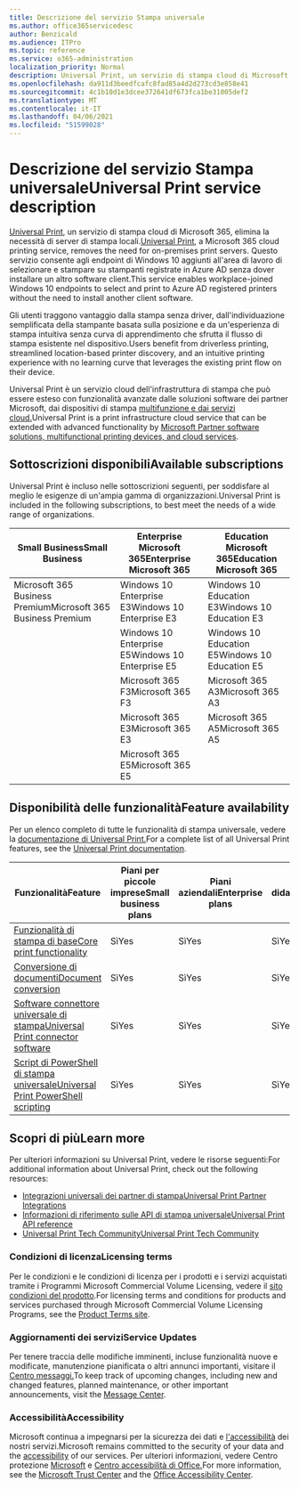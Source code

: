 ```yaml
---
title: Descrizione del servizio Stampa universale
ms.author: office365servicedesc
author: Benzicald
ms.audience: ITPro
ms.topic: reference
ms.service: o365-administration
localization_priority: Normal
description: Universal Print, un servizio di stampa cloud di Microsoft 365, elimina la necessità di server di stampa locali.
ms.openlocfilehash: da911d3beedfcafc8fad85a4d2d273cd3e858e41
ms.sourcegitcommit: 4c1b10d1e3dcee372641df673fca1be31005def2
ms.translationtype: MT
ms.contentlocale: it-IT
ms.lasthandoff: 04/06/2021
ms.locfileid: "51599028"
---
```

# <a name="universal-print-service-description"></a><span data-ttu-id="9d924-103">Descrizione del servizio Stampa universale</span><span class="sxs-lookup"><span data-stu-id="9d924-103">Universal Print service description</span></span>

<span data-ttu-id="9d924-104">[Universal Print](https://www.microsoft.com/microsoft-365/windows/universal-print), un servizio di stampa cloud di Microsoft 365, elimina la necessità di server di stampa locali.</span><span class="sxs-lookup"><span data-stu-id="9d924-104">[Universal Print](https://www.microsoft.com/microsoft-365/windows/universal-print), a Microsoft 365 cloud printing service, removes the need for on-premises print servers.</span></span> <span data-ttu-id="9d924-105">Questo servizio consente agli endpoint di Windows 10 aggiunti all'area di lavoro di selezionare e stampare su stampanti registrate in Azure AD senza dover installare un altro software client.</span><span class="sxs-lookup"><span data-stu-id="9d924-105">This service enables workplace-joined Windows 10 endpoints to select and print to Azure AD registered printers without the need to install another client software.</span></span>

<span data-ttu-id="9d924-106">Gli utenti traggono vantaggio dalla stampa senza driver, dall'individuazione semplificata della stampante basata sulla posizione e da un'esperienza di stampa intuitiva senza curva di apprendimento che sfrutta il flusso di stampa esistente nel dispositivo.</span><span class="sxs-lookup"><span data-stu-id="9d924-106">Users benefit from driverless printing, streamlined location-based printer discovery, and an intuitive printing experience with no learning curve that leverages the existing print flow on their device.</span></span>

<span data-ttu-id="9d924-107">Universal Print è un servizio cloud dell'infrastruttura di stampa che può essere esteso con funzionalità avanzate dalle soluzioni software dei partner Microsoft, dai dispositivi di stampa [multifunzione e dai servizi cloud.](/universal-print/fundamentals/universal-print-partner-integrations)</span><span class="sxs-lookup"><span data-stu-id="9d924-107">Universal Print is a print infrastructure cloud service that can be extended with advanced functionality by [Microsoft Partner software solutions, multifunctional printing devices, and cloud services](/universal-print/fundamentals/universal-print-partner-integrations).</span></span>

## <a name="available-subscriptions"></a><span data-ttu-id="9d924-108">Sottoscrizioni disponibili</span><span class="sxs-lookup"><span data-stu-id="9d924-108">Available subscriptions</span></span>

<span data-ttu-id="9d924-109">Universal Print è incluso nelle sottoscrizioni seguenti, per soddisfare al meglio le esigenze di un'ampia gamma di organizzazioni.</span><span class="sxs-lookup"><span data-stu-id="9d924-109">Universal Print is included in the following subscriptions, to best meet the needs of a wide range of organizations.</span></span>

| <span data-ttu-id="9d924-110">Small Business</span><span class="sxs-lookup"><span data-stu-id="9d924-110">Small Business</span></span>                 | <span data-ttu-id="9d924-111">Enterprise Microsoft 365</span><span class="sxs-lookup"><span data-stu-id="9d924-111">Enterprise Microsoft 365</span></span>     | <span data-ttu-id="9d924-112">Education Microsoft 365</span><span class="sxs-lookup"><span data-stu-id="9d924-112">Education Microsoft 365</span></span> |
|--------------------------------|------------------------------|-------------------------|
| <span data-ttu-id="9d924-113">Microsoft 365 Business Premium</span><span class="sxs-lookup"><span data-stu-id="9d924-113">Microsoft 365 Business Premium</span></span> | <span data-ttu-id="9d924-114">Windows 10 Enterprise E3</span><span class="sxs-lookup"><span data-stu-id="9d924-114">Windows 10 Enterprise E3</span></span>     | <span data-ttu-id="9d924-115">Windows 10 Education E3</span><span class="sxs-lookup"><span data-stu-id="9d924-115">Windows 10 Education E3</span></span> |
|                                | <span data-ttu-id="9d924-116">Windows 10 Enterprise E5</span><span class="sxs-lookup"><span data-stu-id="9d924-116">Windows 10 Enterprise E5</span></span>     | <span data-ttu-id="9d924-117">Windows 10 Education E5</span><span class="sxs-lookup"><span data-stu-id="9d924-117">Windows 10 Education E5</span></span> |
|                                | <span data-ttu-id="9d924-118">Microsoft 365 F3</span><span class="sxs-lookup"><span data-stu-id="9d924-118">Microsoft 365 F3</span></span>             | <span data-ttu-id="9d924-119">Microsoft 365 A3</span><span class="sxs-lookup"><span data-stu-id="9d924-119">Microsoft 365 A3</span></span>        |
|                                | <span data-ttu-id="9d924-120">Microsoft 365 E3</span><span class="sxs-lookup"><span data-stu-id="9d924-120">Microsoft 365 E3</span></span>             | <span data-ttu-id="9d924-121">Microsoft 365 A5</span><span class="sxs-lookup"><span data-stu-id="9d924-121">Microsoft 365 A5</span></span>        |
|                                | <span data-ttu-id="9d924-122">Microsoft 365 E5</span><span class="sxs-lookup"><span data-stu-id="9d924-122">Microsoft 365 E5</span></span>             |                         |

## <a name="feature-availability"></a><span data-ttu-id="9d924-123">Disponibilità delle funzionalità</span><span class="sxs-lookup"><span data-stu-id="9d924-123">Feature availability</span></span>

<span data-ttu-id="9d924-124">Per un elenco completo di tutte le funzionalità di stampa universale, vedere la [documentazione di Universal Print.](/universal-print/)</span><span class="sxs-lookup"><span data-stu-id="9d924-124">For a complete list of all Universal Print features, see the [Universal Print documentation](/universal-print/).</span></span>

| <span data-ttu-id="9d924-125">Funzionalità</span><span class="sxs-lookup"><span data-stu-id="9d924-125">Feature</span></span>                                  | <span data-ttu-id="9d924-126">Piani per piccole imprese</span><span class="sxs-lookup"><span data-stu-id="9d924-126">Small business plans</span></span> | <span data-ttu-id="9d924-127">Piani aziendali</span><span class="sxs-lookup"><span data-stu-id="9d924-127">Enterprise plans</span></span> | <span data-ttu-id="9d924-128">Piani didattici</span><span class="sxs-lookup"><span data-stu-id="9d924-128">Education plans</span></span> |
|------------------------------------------|----------------------|------------------|-----------------|
| [<span data-ttu-id="9d924-129">Funzionalità di stampa di base</span><span class="sxs-lookup"><span data-stu-id="9d924-129">Core print functionality</span></span>](/universal-print/)             | <span data-ttu-id="9d924-130">Sì</span><span class="sxs-lookup"><span data-stu-id="9d924-130">Yes</span></span>                  | <span data-ttu-id="9d924-131">Sì</span><span class="sxs-lookup"><span data-stu-id="9d924-131">Yes</span></span>              | <span data-ttu-id="9d924-132">Sì</span><span class="sxs-lookup"><span data-stu-id="9d924-132">Yes</span></span>             |
| [<span data-ttu-id="9d924-133">Conversione di documenti</span><span class="sxs-lookup"><span data-stu-id="9d924-133">Document conversion</span></span>](/universal-print/fundamentals/universal-print-document-conversion)                  | <span data-ttu-id="9d924-134">Sì</span><span class="sxs-lookup"><span data-stu-id="9d924-134">Yes</span></span>                  | <span data-ttu-id="9d924-135">Sì</span><span class="sxs-lookup"><span data-stu-id="9d924-135">Yes</span></span>              | <span data-ttu-id="9d924-136">Sì</span><span class="sxs-lookup"><span data-stu-id="9d924-136">Yes</span></span>             |
| [<span data-ttu-id="9d924-137">Software connettore universale di stampa</span><span class="sxs-lookup"><span data-stu-id="9d924-137">Universal Print connector software</span></span>](/universal-print/fundamentals/universal-print-connector-overview)   | <span data-ttu-id="9d924-138">Sì</span><span class="sxs-lookup"><span data-stu-id="9d924-138">Yes</span></span>                  | <span data-ttu-id="9d924-139">Sì</span><span class="sxs-lookup"><span data-stu-id="9d924-139">Yes</span></span>              | <span data-ttu-id="9d924-140">Sì</span><span class="sxs-lookup"><span data-stu-id="9d924-140">Yes</span></span>             |
| [<span data-ttu-id="9d924-141">Script di PowerShell di stampa universale</span><span class="sxs-lookup"><span data-stu-id="9d924-141">Universal Print PowerShell scripting</span></span>](/universal-print/fundamentals/universal-print-powershell) | <span data-ttu-id="9d924-142">Sì</span><span class="sxs-lookup"><span data-stu-id="9d924-142">Yes</span></span>                  | <span data-ttu-id="9d924-143">Sì</span><span class="sxs-lookup"><span data-stu-id="9d924-143">Yes</span></span>              | <span data-ttu-id="9d924-144">Sì</span><span class="sxs-lookup"><span data-stu-id="9d924-144">Yes</span></span>             |

## <a name="learn-more"></a><span data-ttu-id="9d924-145">Scopri di più</span><span class="sxs-lookup"><span data-stu-id="9d924-145">Learn more</span></span>

<span data-ttu-id="9d924-146">Per ulteriori informazioni su Universal Print, vedere le risorse seguenti:</span><span class="sxs-lookup"><span data-stu-id="9d924-146">For additional information about Universal Print, check out the following resources:</span></span>

- [<span data-ttu-id="9d924-147">Integrazioni universali dei partner di stampa</span><span class="sxs-lookup"><span data-stu-id="9d924-147">Universal Print Partner Integrations</span></span>](/universal-print/fundamentals/universal-print-partner-integrations)
- [<span data-ttu-id="9d924-148">Informazioni di riferimento sulle API di stampa universale</span><span class="sxs-lookup"><span data-stu-id="9d924-148">Universal Print API reference</span></span>](/graph/universal-print-concept-overview)
- [<span data-ttu-id="9d924-149">Universal Print Tech Community</span><span class="sxs-lookup"><span data-stu-id="9d924-149">Universal Print Tech Community</span></span>](https://techcommunity.microsoft.com/t5/universal-print/ct-p/UniversalPrint)

### <a name="licensing-terms"></a><span data-ttu-id="9d924-150">Condizioni di licenza</span><span class="sxs-lookup"><span data-stu-id="9d924-150">Licensing terms</span></span>

<span data-ttu-id="9d924-151">Per le condizioni e le condizioni di licenza per i prodotti e i servizi acquistati tramite i Programmi Microsoft Commercial Volume Licensing, vedere il [sito condizioni del prodotto](https://www.microsoft.com/licensing/terms/).</span><span class="sxs-lookup"><span data-stu-id="9d924-151">For licensing terms and conditions for products and services purchased through Microsoft Commercial Volume Licensing Programs, see the [Product Terms site](https://www.microsoft.com/licensing/terms/).</span></span> 

### <a name="service-updates"></a><span data-ttu-id="9d924-152">Aggiornamenti dei servizi</span><span class="sxs-lookup"><span data-stu-id="9d924-152">Service Updates</span></span>

<span data-ttu-id="9d924-153">Per tenere traccia delle modifiche imminenti, incluse funzionalità nuove e modificate, manutenzione pianificata o altri annunci importanti, visitare il [Centro messaggi.](/microsoft-365/admin/manage/message-center)</span><span class="sxs-lookup"><span data-stu-id="9d924-153">To keep track of upcoming changes, including new and changed features, planned maintenance, or other important announcements, visit the [Message Center](/microsoft-365/admin/manage/message-center).</span></span>

### <a name="accessibility"></a><span data-ttu-id="9d924-154">Accessibilità</span><span class="sxs-lookup"><span data-stu-id="9d924-154">Accessibility</span></span>

<span data-ttu-id="9d924-155">Microsoft continua a impegnarsi per la sicurezza dei dati e [l'accessibilità](https://www.microsoft.com/trust-center/compliance/accessibility) dei nostri servizi.</span><span class="sxs-lookup"><span data-stu-id="9d924-155">Microsoft remains committed to the security of your data and the [accessibility](https://www.microsoft.com/trust-center/compliance/accessibility) of our services.</span></span> <span data-ttu-id="9d924-156">Per ulteriori informazioni, vedere Centro protezione [Microsoft](https://www.microsoft.com/trust-center) e [Centro accessibilità di Office.](https://support.microsoft.com/topic/office-accessibility-center-resources-for-people-with-disabilities-ecab0fcf-d143-4fe8-a2ff-6cd596bddc6d)</span><span class="sxs-lookup"><span data-stu-id="9d924-156">For more information, see the [Microsoft Trust Center](https://www.microsoft.com/trust-center) and the [Office Accessibility Center](https://support.microsoft.com/topic/office-accessibility-center-resources-for-people-with-disabilities-ecab0fcf-d143-4fe8-a2ff-6cd596bddc6d).</span></span>